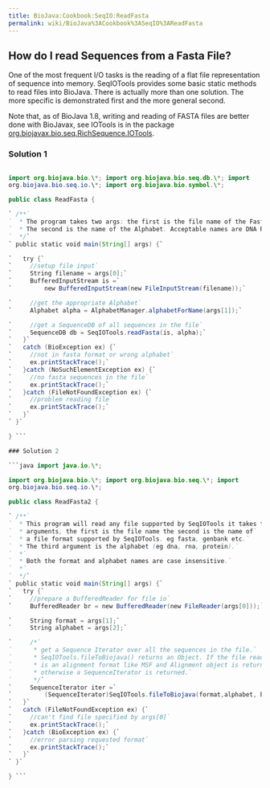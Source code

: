 ```yaml
---
title: BioJava:Cookbook:SeqIO:ReadFasta
permalink: wiki/BioJava%3ACookbook%3ASeqIO%3AReadFasta
---
```


How do I read Sequences from a Fasta File?
------------------------------------------

One of the most frequent I/O tasks is the reading of a flat file
representation of sequence into memory. SeqIOTools provides some basic
static methods to read files into BioJava. There is actually more than
one solution. The more specific is demonstrated first and the more
general second.

Note that, as of BioJava 1.8, writing and reading of FASTA files are
better done with BioJavax, see IOTools is in the package
[org.biojavax.bio.seq.RichSequence.IOTools](http://www.biojava.org/docs/api1.8/org/biojavax/bio/seq/RichSequence.IOTools.html).

### Solution 1

```java import java.io.\*; import java.util.\*;

import org.biojava.bio.\*; import org.biojava.bio.seq.db.\*; import
org.biojava.bio.seq.io.\*; import org.biojava.bio.symbol.\*;

public class ReadFasta {

` /**`  
`  * The program takes two args: the first is the file name of the Fasta file.`  
`  * The second is the name of the Alphabet. Acceptable names are DNA RNA or PROTEIN.`  
`  */`  
` public static void main(String[] args) {`

`   try {`  
`     //setup file input`  
`     String filename = args[0];`  
`     BufferedInputStream is =`  
`         new BufferedInputStream(new FileInputStream(filename));`

`     //get the appropriate Alphabet`  
`     Alphabet alpha = AlphabetManager.alphabetForName(args[1]);`

`     //get a SequenceDB of all sequences in the file`  
`     SequenceDB db = SeqIOTools.readFasta(is, alpha);`  
`   }`  
`   catch (BioException ex) {`  
`     //not in fasta format or wrong alphabet`  
`     ex.printStackTrace();`  
`   }catch (NoSuchElementException ex) {`  
`     //no fasta sequences in the file`  
`     ex.printStackTrace();`  
`   }catch (FileNotFoundException ex) {`  
`     //problem reading file`  
`     ex.printStackTrace();`  
`   }`  
` }`

} ```

### Solution 2

```java import java.io.\*;

import org.biojava.bio.\*; import org.biojava.bio.seq.\*; import
org.biojava.bio.seq.io.\*;

public class ReadFasta2 {

` /**`  
`  * This program will read any file supported by SeqIOTools it takes three`  
`  * arguments, the first is the file name the second is the name of`  
`  * a file format supported by SeqIOTools. eg fasta, genbank etc.`  
`  * The third argument is the alphabet (eg dna, rna, protein).`  
`  *`  
`  * Both the format and alphabet names are case insensitive.`  
`  *`  
`  */`  
` public static void main(String[] args) {`  
`   try {`  
`     //prepare a BufferedReader for file io`  
`     BufferedReader br = new BufferedReader(new FileReader(args[0]));`

`     String format = args[1];`  
`     String alphabet = args[2];`

`     /*`  
`      * get a Sequence Iterator over all the sequences in the file.`  
`      * SeqIOTools.fileToBiojava() returns an Object. If the file read`  
`      * is an alignment format like MSF and Alignment object is returned`  
`      * otherwise a SequenceIterator is returned.`  
`      */`  
`     SequenceIterator iter =`  
`         (SequenceIterator)SeqIOTools.fileToBiojava(format,alphabet, br);`  
`   }`  
`   catch (FileNotFoundException ex) {`  
`     //can't find file specified by args[0]`  
`     ex.printStackTrace();`  
`   }catch (BioException ex) {`  
`     //error parsing requested format`  
`     ex.printStackTrace();`  
`   }`  
` }`

} ```
